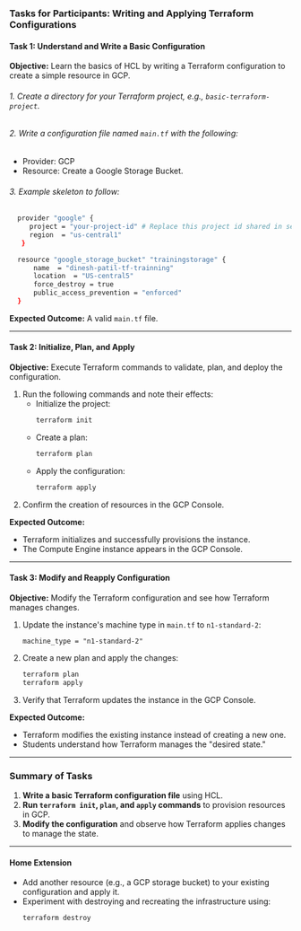 ### **Tasks for Participants: Writing and Applying Terraform Configurations**

#### **Task 1: Understand and Write a Basic Configuration**
**Objective:** Learn the basics of HCL by writing a Terraform configuration to create a simple resource in GCP.  

###### 1. Create a directory for your Terraform project, e.g., `basic-terraform-project`.
###### 2. Write a configuration file named `main.tf` with the following:
   - Provider: GCP
   - Resource: Create a Google Storage Bucket.
###### 3. Example skeleton to follow:
```Bash
  provider "google" {  
     project = "your-project-id" # Replace this project id shared in session  
     region  = "us-central1"
   }  

  resource "google_storage_bucket" "trainingstorage" {  
      name  = "dinesh-patil-tf-trainning"  
      location  = "US-central5"  
      force_destroy = true  
      public_access_prevention = "enforced"
  }

```

**Expected Outcome:** A valid `main.tf` file.

---

#### **Task 2: Initialize, Plan, and Apply**
**Objective:** Execute Terraform commands to validate, plan, and deploy the configuration.  

1. Run the following commands and note their effects:
   - Initialize the project:
     ```bash
     terraform init
     ```
   - Create a plan:
     ```bash
     terraform plan
     ```
   - Apply the configuration:
     ```bash
     terraform apply
     ```
2. Confirm the creation of resources in the GCP Console.

**Expected Outcome:** 
- Terraform initializes and successfully provisions the instance.  
- The Compute Engine instance appears in the GCP Console.

---

#### **Task 3: Modify and Reapply Configuration**
**Objective:** Modify the Terraform configuration and see how Terraform manages changes.  

1. Update the instance's machine type in `main.tf` to `n1-standard-2`:
   ```hcl
   machine_type = "n1-standard-2"
   ```
2. Create a new plan and apply the changes:
   ```bash
   terraform plan
   terraform apply
   ```
3. Verify that Terraform updates the instance in the GCP Console.

**Expected Outcome:** 
- Terraform modifies the existing instance instead of creating a new one.  
- Students understand how Terraform manages the "desired state."

---

### **Summary of Tasks**
1. **Write a basic Terraform configuration file** using HCL.
2. **Run `terraform init`, `plan`, and `apply` commands** to provision resources in GCP.
3. **Modify the configuration** and observe how Terraform applies changes to manage the state.

---

#### **Home Extension**
- Add another resource (e.g., a GCP storage bucket) to your existing configuration and apply it.
- Experiment with destroying and recreating the infrastructure using:
  ```bash
  terraform destroy
  ```